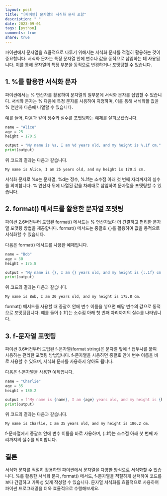 ```yaml
---
layout: post
title: "[파이썬] 문자열의 서식화 문자 포함"
description: " "
date: 2023-09-01
tags: [python]
comments: true
share: true
---
```


파이썬에서 문자열을 효율적으로 다루기 위해서는 서식화 문자를 적절히 활용하는 것이 중요합니다. 서식화 문자는 특정 문자열 안에 변수나 값을 동적으로 삽입하는 데 사용됩니다. 이를 통해 문자열의 특정 부분을 동적으로 변경하거나 포맷팅할 수 있습니다.

## 1. %를 활용한 서식화 문자

파이썬에서는 % 연산자를 활용하여 문자열의 일부분에 서식화 문자를 삽입할 수 있습니다. 서식화 문자는 % 다음에 특정 문자를 사용하여 지정하며, 이를 통해 서식화할 값을 % 연산자 다음에 나열할 수 있습니다.

예를 들어, 다음과 같이 정수와 실수를 포맷팅하는 예제를 살펴보겠습니다.

```python
name = "Alice"
age = 25
height = 170.5

output = "My name is %s, I am %d years old, and my height is %.1f cm." % (name, age, height)
print(output)
```

위 코드의 결과는 다음과 같습니다.

```
My name is Alice, I am 25 years old, and my height is 170.5 cm.
```

서식화 문자로 %s는 문자열, %d는 정수, %.1f는 소수점 아래 첫 번째 자리까지의 실수를 의미합니다. % 연산자 뒤에 나열된 값을 차례대로 삽입하여 문자열을 포맷팅할 수 있습니다.

## 2. format() 메서드를 활용한 문자열 포맷팅

파이썬 2.6버전부터 도입된 format() 메서드는 % 연산자보다 더 간결하고 편리한 문자열 포맷팅 방법을 제공합니다. format() 메서드는 중괄호 `{}`를 활용하여 값을 동적으로 서식화할 수 있습니다.

다음은 format() 메서드를 사용한 예제입니다.

```python
name = "Bob"
age = 30
height = 175.8

output = "My name is {}, I am {} years old, and my height is {:.1f} cm.".format(name, age, height)
print(output)
```

위 코드의 결과는 다음과 같습니다.

```
My name is Bob, I am 30 years old, and my height is 175.8 cm.
```

format() 메서드를 사용할 때 중괄호 안에 변수 이름을 넣으면 해당 변수의 값으로 동적으로 포맷팅됩니다. 예를 들어 {:.1f}는 소수점 아래 첫 번째 자리까지의 실수를 나타냅니다.

## 3. f-문자열 포맷팅

파이썬 3.6버전부터 도입된 f-문자열(format string)은 문자열 앞에 `f` 접두사를 붙여 사용하는 편리한 포맷팅 방법입니다. f-문자열을 사용하면 중괄호 안에 변수 이름을 바로 사용할 수 있으며, 서식화 문자를 사용하지 않아도 됩니다.

다음은 f-문자열을 사용한 예제입니다.

```python
name = "Charlie"
age = 35
height = 180.2

output = f"My name is {name}, I am {age} years old, and my height is {height:.1f} cm."
print(output)
```

위 코드의 결과는 다음과 같습니다.

```
My name is Charlie, I am 35 years old, and my height is 180.2 cm.
```

f-문자열에서 중괄호 안에 변수 이름을 바로 사용하며, {:.1f}는 소수점 아래 첫 번째 자리까지의 실수를 의미합니다.

## 결론

서식화 문자를 적절히 활용하면 파이썬에서 문자열을 다양한 방식으로 서식화할 수 있습니다. %를 활용한 서식화 문자, format() 메서드, f-문자열을 적절하게 선택하여 코드를 보다 간결하고 가독성 있게 작성할 수 있습니다. 문자열 서식화를 효율적으로 사용하여 파이썬 프로그래밍을 더욱 효율적으로 수행해보세요.